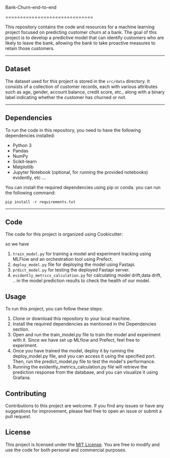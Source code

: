 Bank-Churn-end-to-end

==============================

This repository contains the code and resources for a machine learning project focused on predicting customer churn at a bank.
The goal of this project is to develop a predictive model that can identify customers who are likely to leave the bank, allowing the bank to take proactive measures to retain those customers.


------------
## Dataset

The dataset used for this project is stored in the  `src/data` directory. It consists of a collection of customer records, each with various attributes such as age, gender, account balance, credit score, etc., along with a binary label indicating whether the customer has churned or not.
   

--------

## Dependencies

To run the code in this repository, you need to have the following dependencies installed:

- Python 3
- Pandas
- NumPy
- Scikit-learn
- Matplotlib
- Jupyter Notebook (optional, for running the provided notebooks)
evidently, etc ...

You can install the required dependencies using pip or conda.  you can run the following command:

`pip install -r requirements.txt`

---
## Code

The code for this project is organized using Cookicutter:

so we have 
1. `train_model.py` for training a model and experiment tracking using MLFlow and an orchestration tool using Prefect.
2. `deploy_model.py` file for deploying the model using Fastapi.
3. `prdict_model.py` for testing the deployed Fastapi server.
4.  `evidently_metrics_calculation.py` for calculating model drift,data drift, .. in the model prediction results to check the health of our model.

## Usage

To run this project, you can follow these steps:

1. Clone or download this repository to your local machine.
2. Install the required dependencies as mentioned in the Dependencies section.
3. Open and run the train_model.py file to train the model and experiment with it. Since we have set up MLflow and Prefect, feel free to experiment.
4. Once you have trained the model, deploy it by running the deploy_model.py file, and you can access it using the specified port. Then, run the predict_model.py file to test the model's performance.
5. Running the evidently_metrics_calculation.py file will retrieve the prediction response from the database, and you can visualize it using Grafana.

## Contributing

Contributions to this project are welcome. If you find any issues or have any suggestions for improvement, please feel free to open an issue or submit a pull request.

## License

This project is licensed under the [MIT License](LICENSE). You are free to modify and use the code for both personal and commercial purposes.




